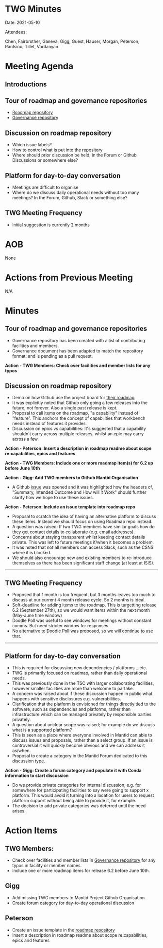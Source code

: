# TWG Minutes

Date: 2021-05-10

Attendees:

Chen, Fairbrother, Ganeva, Gigg, Guest, Hauser, Morgan, Peterson, Rantsiou, Tillet, Vardanyan.

# Meeting Agenda

## Introductions

## Tour of roadmap and governance repositories
- [Roadmap repository](https://github.com/mantidproject/roadmap)
- [Governance repository](https://github.com/mantidproject/governance)

## Discussion on roadmap repository
- Which issue labels?
- How to control what is put into the repository
- Where should prior discussion be held; in the Forum or Github Discussions or somewhere else?

## Platform for day-to-day conversation 
- Meetings are difficult to organise
- Where do we discuss daily operational needs without too many meetings? In the Forum, Github, Slack or something else?

## TWG Meeting Frequency
- Initial suggestion is currently 2 months

# AOB
None

# Actions from Previous Meeting

N/A

# Minutes

## Tour of roadmap and governance repositories
- Governance repository has been created with a list of contributing facilities and members.
- Governance document has been adapted to match the repository format, and is pending as a pull request.

**Action - TWG Members: Check over facilities and member lists for any typos**

## Discussion on roadmap repository

- Demo on how Github use the project board for [their roadmap](https://github.com/github/roadmap/projects/1)
- It was explicitly noted that Github only going a few releases into the future, not forever. Also a single past release is kept.
- Proposal to call items on the roadmap, "a capability" instead of "feature". This anchors the concept of capabilities that workbench needs instead of features it provides.
- Discussion on epics vs capabilities: It's suggested that a capability shouldn't carry across multiple releases, whilst an epic may carry across a few.

**Action - Peterson: Insert a description in roadmap readme about scope re:capabilities, epics and features**

**Action - TWG Members: Include one or more roadmap item(s) for 6.2 up before June 10th**

**Action - Gigg: Add TWG members to Github Mantid Organisation**

- A Github [issue](https://github.com/github/roadmap/issues/126) was opened and it was highlighted how the headers of, "Summary, Intended Outcome and How will it Work" should further clarify how we hope to use these issues.

**Action - Peterson: Include an issue template into roadmap repo**

- Proposal to scratch the idea of having an alternative platform to discuss these items. Instead we should focus on using Roadmap repo instead.
- A question was raised: If two TWG members have similar goals how do they get contact details to collaborate (e.g. email addresses).
- Concerns about staying transparent whilst keeping contact details private. This was left to future meetings if/when it becomes a problem.
- It was noted that not all members can access Slack, such as the CSNS where it is blocked.
- We should also encourage new and existing members to re-introduce themselves as there has been significant staff change (at least at ISIS).

---

## TWG Meeting Frequency

- Proposed that 1 month is too frequent, but 3 months leaves too much to discuss at our current 4 month release cycle. So 2 months is ideal.
- Soft-deadline for adding items to the roadmap. This is targetting release 6.2 (September 27th), so we would want items within the next month (May-June time window)
- Doodle Poll was useful to see windows for meetings without constant comms. But need stricter window for responses.
- No alternative to Doodle Poll was proposed, so we will continue to use that.

---

## Platform for day-to-day conversation 

- This is required for discussing new dependencies / platforms ...etc.
- TWG is primarily focused on roadmap, rather than daily operational needs.
- This was previously done in the TSC with larger collaborating facilities, however smaller facilities are more than welcome to partake.
- A concern was raised about if these discussion happen in public what happens with sensitive disclosures e.g. vulnerabilities.
- Clarification that the platform is envisioned for things directly tied to the software, such as dependencies and platforms, rather than infrastructure which can be managed privately by responsible parties privately.
- A question about unclear scope was raised; for example do we discuss what is a supported platform?
- This is seen as a place where everyone involved in Mantid can able to discuss issues and proposals, rather than a select group. If an issue is controversial it will quickly become obvious and we can address it as/when.
- Proposal to create a category in the Mantid Forum dedicated to this discussion type.

**Action - Gigg: Create a forum category and populate it with Conda information to start discussion**

- Do we provide private categories for internal discussion, e.g. for somewhere for participating facilities to say were going to support x platform. This would avoid it turning into a location for users to request platform support without being able to provide it, for example.
- The decision to add private categories was deferred until the need arises.

# Action Items

## TWG Members:
- Check over facilities and member lists in [Governance repository](https://github.com/mantidproject/governance) for any typos in facility or member names.
- Include one or more roadmap items for release 6.2 before June 10th.

## Gigg
- Add missing TWG members to Mantid Project Github Organisation
- Create forum category for day-to-day operational discussion

## Peterson
- Create an issue template in the [roadmap repository](https://github.com/mantidproject/roadmap)
- Insert a description in roadmap readme about scope re:capabilities, epics and features
